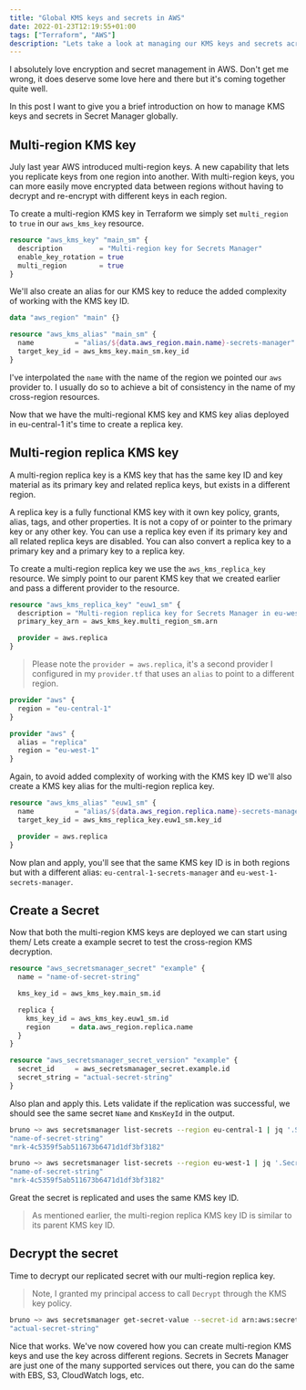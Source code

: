```yaml
---
title: "Global KMS keys and secrets in AWS"
date: 2022-01-23T12:19:55+01:00
tags: ["Terraform", "AWS"]
description: "Lets take a look at managing our KMS keys and secrets across multiple regions with Terraform."
---
```


I absolutely love encryption and secret management in AWS. Don't get me wrong, it does deserve some love here and there but it's coming together quite well.

In this post I want to give you a brief introduction on how to manage KMS keys and secrets in Secret Manager globally.

## Multi-region KMS key

July last year AWS introduced multi-region keys. A new capability that lets you replicate keys from one region into another. With multi-region keys, you can more easily move encrypted data between regions without having to decrypt and re-encrypt with different keys in each region.

To create a multi-region KMS key in Terraform we simply set `multi_region` to `true` in our `aws_kms_key` resource.

```terraform
resource "aws_kms_key" "main_sm" {
  description         = "Multi-region key for Secrets Manager"
  enable_key_rotation = true
  multi_region        = true
}
```

We'll also create an alias for our KMS key to reduce the added complexity of working with the KMS key ID.

```terraform
data "aws_region" "main" {}

resource "aws_kms_alias" "main_sm" {
  name          = "alias/${data.aws_region.main.name}-secrets-manager"
  target_key_id = aws_kms_key.main_sm.key_id
}
```

I've interpolated the `name` with the name of the region we pointed our `aws` provider to. I usually do so to achieve a bit of consistency in the name of my cross-region resources.

Now that we have the multi-regional KMS key and KMS key alias deployed in eu-central-1 it's time to create a replica key.

## Multi-region replica KMS key

A multi-region replica key is a KMS key that has the same key ID and key material as its primary key and related replica keys, but exists in a different region.

A replica key is a fully functional KMS key with it own key policy, grants, alias, tags, and other properties. It is not a copy of or pointer to the primary key or any other key. You can use a replica key even if its primary key and all related replica keys are disabled. You can also convert a replica key to a primary key and a primary key to a replica key.

To create a multi-region replica key we use the `aws_kms_replica_key` resource. We simply point to our parent KMS key that we created earlier and pass a different provider to the resource.

```terraform
resource "aws_kms_replica_key" "euw1_sm" {
  description = "Multi-region replica key for Secrets Manager in eu-west-1"
  primary_key_arn = aws_kms_key.multi_region_sm.arn

  provider = aws.replica
}
```

> Please note the `provider = aws.replica`, it's a second provider I configured in my `provider.tf` that uses an `alias` to point to a different region.

```terraform
provider "aws" {
  region = "eu-central-1"
}

provider "aws" {
  alias = "replica"
  region = "eu-west-1"
}
```

Again, to avoid added complexity of working with the KMS key ID we'll also create a KMS key alias for the multi-region replica key.

```terraform
resource "aws_kms_alias" "euw1_sm" {
  name          = "alias/${data.aws_region.replica.name}-secrets-manager"
  target_key_id = aws_kms_replica_key.euw1_sm.key_id

  provider = aws.replica
}
```

Now plan and apply, you'll see that the same KMS key ID is in both regions but with a different alias: `eu-central-1-secrets-manager` and `eu-west-1-secrets-manager`.

## Create a Secret

Now that both the multi-region KMS keys are deployed we can start using them/ Lets create a example secret to test the cross-region KMS decryption.

```terraform
resource "aws_secretsmanager_secret" "example" {
  name = "name-of-secret-string"

  kms_key_id = aws_kms_key.main_sm.id

  replica {
    kms_key_id = aws_kms_key.euw1_sm.id
    region     = data.aws_region.replica.name
  }
}

resource "aws_secretsmanager_secret_version" "example" {
  secret_id     = aws_secretsmanager_secret.example.id
  secret_string = "actual-secret-string"
}
```

Also plan and apply this. Lets validate if the replication was successful, we should see the same secret `Name` and `KmsKeyId` in the output.

```sh
bruno ~> aws secretsmanager list-secrets --region eu-central-1 | jq '.SecretList[] | .Name, .KmsKeyId'
"name-of-secret-string"
"mrk-4c5359f5ab511673b6471d1df3bf3182"
```

```sh
bruno ~> aws secretsmanager list-secrets --region eu-west-1 | jq '.SecretList[] | .Name, .KmsKeyId'
"name-of-secret-string"
"mrk-4c5359f5ab511673b6471d1df3bf3182"
```

Great the secret is replicated and uses the same KMS key ID.
> As mentioned earlier, the multi-region replica KMS key ID is similar to its parent KMS key ID.


## Decrypt the secret

Time to decrypt our replicated secret with our multi-region replica key.

> Note, I granted my principal access to call `Decrypt` through the KMS key policy.

```bash
bruno ~> aws secretsmanager get-secret-value --secret-id arn:aws:secretsmanager:eu-west-1:123456789101:secret:name-of-secret-string-vWenRf  --region eu-west-1 | jq .SecretString
"actual-secret-string"
```

Nice that works. We've now covered how you can create multi-region KMS keys and use the key across different regions. Secrets in Secrets Manager are just one of the many supported services out there, you can do the same with EBS, S3, CloudWatch logs, etc.
